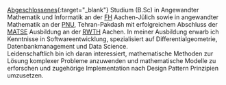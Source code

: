 [Abgeschlossenes](/assets/pdf/de/apply/bsc_degrees.pdf){:target="_blank"} Studium (B.Sc) in Angewandter Mathematik und Informatik an der <a href='https://www.fh-aachen.de/'>FH</a> Aachen-Jülich sowie
in angewandter Mathematik an der <a href='https://en.wikipedia.org/wiki/Payame_Noor_University'>PNU</a>, Tehran-Pakdash mit erfolgreichem Abschluss der <a href="https://de.wikipedia.org/wiki/Mathematisch-technischer_Softwareentwickler">
MATSE</a> Ausbildung an der <a href="https://www.rwth-aachen.de/go/id/a/?lidx=1">RWTH</a> Aachen.
In meiner Ausbildung erwarb ich Kenntnisse in Softwareentwicklung, spezialisiert 
auf Differentialgeometrie, Datenbankmanagement und Data Science.<br> 
Leidenschaftlich bin ich daran interessiert, mathematische Methoden zur Lösung komplexer Probleme
anzuwenden und mathematische Modelle zu erforschen und zugehörige Implementation nach Design Pattern Prinzipien umzusetzen.